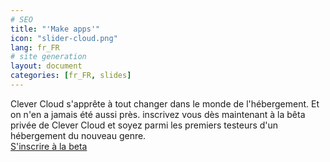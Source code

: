```yaml
---
# SEO
title: "'Make apps'"
icon: "slider-cloud.png"
lang: fr_FR
# site generation
layout: document
categories: [fr_FR, slides]
---
```


Clever Cloud s'apprête à tout changer dans le monde de l'hébergement. Et on n'en a jamais été aussi près. inscrivez vous dès maintenant à la bêta privée de Clever Cloud et soyez parmi les premiers testeurs d'un hébergement du nouveau genre.  
<a href="#signup">S'inscrire à la beta</a>